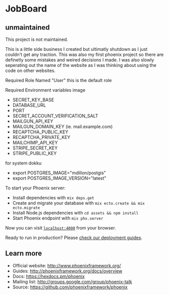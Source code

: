 # JobBoard


## unmaintained

This project is not maintained.

This is a little side business I created but ultimatly shutdown as I just couldn't get any traction.  This was also my first phoenix project so there are definetly some mistakes and weired decisions I made.  I was also slowly seperating out the name of the website as I was thinking about using the code on other websites.


Required Role Named "User" this is the default role

Required Environment variables
image
  * SECRET_KEY_BASE
  * DATABASE_URL
  * PORT
  * SECRET_ACCOUNT_VERIFICATION_SALT
  * MAILGUN_API_KEY
  * MAILGUN_DOMAIN_KEY (ie. mail.example.com)
  * RECAPTCHA_PUBLIC_KEY
  * RECAPTCHA_PRIVATE_KEY
  * MAILCHIMP_API_KEY
  * STRIPE_SECRET_KEY
  * STRIPE_PUBLIC_KEY


for system dokku
  * export POSTGRES_IMAGE="mdillon/postgis"
  * export POSTGRES_IMAGE_VERSION="latest"


To start your Phoenix server:

  * Install dependencies with `mix deps.get`
  * Create and migrate your database with `mix ecto.create && mix ecto.migrate`
  * Install Node.js dependencies with `cd assets && npm install`
  * Start Phoenix endpoint with `mix phx.server`

Now you can visit [`localhost:4000`](http://localhost:4000) from your browser.

Ready to run in production? Please [check our deployment guides](http://www.phoenixframework.org/docs/deployment).

## Learn more

  * Official website: http://www.phoenixframework.org/
  * Guides: http://phoenixframework.org/docs/overview
  * Docs: https://hexdocs.pm/phoenix
  * Mailing list: http://groups.google.com/group/phoenix-talk
  * Source: https://github.com/phoenixframework/phoenix
